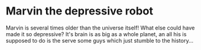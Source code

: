 # Marvin the depressive robot
Marvin is several times older than the universe itself! What else could have made it so depressive? It's brain is as big as a whole planet, an all his is supposed to do is the serve some guys which just stumble to the history...
